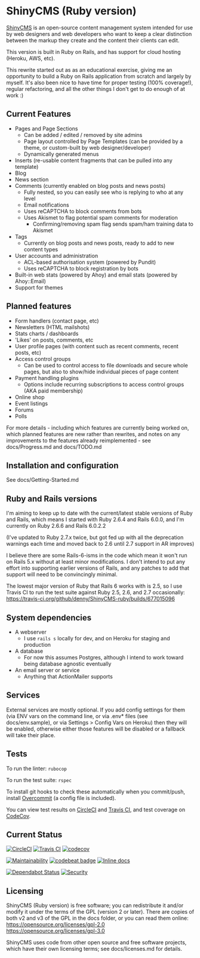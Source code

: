 # ShinyCMS (Ruby version)

[ShinyCMS](https://shinycms.org/) is an open-source content management system
intended for use by web designers and web developers who want to keep a clear
distinction between the markup they create and the content their clients can
edit.

This version is built in Ruby on Rails, and has support for cloud hosting
(Heroku, AWS, etc).

This rewrite started out as as an educational exercise, giving me an opportunity
to build a Ruby on Rails application from scratch and largely by myself. It's
also been nice to have time for proper testing (100% coverage!), regular
refactoring, and all the other things I don't get to do enough of at work :)


## Current Features

* Pages and Page Sections
  * Can be added / edited / removed by site admins
  * Page layout controlled by Page Templates (can be provided by a theme,
    or custom-built by web designer/developer)
  * Dynamically generated menus
* Inserts (re-usable content fragments that can be pulled into any template)
* Blog
* News section
* Comments (currently enabled on blog posts and news posts)
  * Fully nested, so you can easily see who is replying to who at any level
  * Email notifications
  * Uses reCAPTCHA to block comments from bots
  * Uses Akismet to flag potential spam comments for moderation
    * Confirming/removing spam flag sends spam/ham training data to Akismet
* Tags
  * Currently on blog posts and news posts, ready to add to new content types
* User accounts and administration
  * ACL-based authorisation system (powered by Pundit)
  * Uses reCAPTCHA to block registration by bots
* Built-in web stats (powered by Ahoy) and email stats (powered by Ahoy::Email)
* Support for themes


## Planned features

* Form handlers (contact page, etc)
* Newsletters (HTML mailshots)
* Stats charts / dashboards
* 'Likes' on posts, comments, etc
* User profile pages (with content such as recent comments, recent posts, etc)
* Access control groups
  * Can be used to control access to file downloads and secure whole pages,
    but also to show/hide individual pieces of page content
* Payment handling plugins
  * Options include recurring subscriptions to access control groups (AKA paid membership)
* Online shop
* Event listings
* Forums
* Polls

For more details - including which features are currently being worked on, which
planned features are new rather than rewrites, and notes on any improvements to
the features already reimplemented - see docs/Progress.md and docs/TODO.md


## Installation and configuration

See docs/Getting-Started.md


## Ruby and Rails versions

I'm aiming to keep up to date with the current/latest stable versions of Ruby
and Rails, which means I started with Ruby 2.6.4 and Rails 6.0.0, and I'm
currently on Ruby 2.6.6 and Rails 6.0.2.2

(I've updated to Ruby 2.7.x twice, but got fed up with all the deprecation
warnings each time and moved back to 2.6 until 2.7 support in AR improves)

I believe there are some Rails-6-isms in the code which mean it won't run on
Rails 5.x without at least minor modifications. I don't intend to put any effort
into supporting earlier versions of Rails, and any patches to add that support
will need to be convincingly minimal.

The lowest major version of Ruby that Rails 6 works with is 2.5, so I use
Travis CI to run the test suite against Ruby 2.5, 2.6, and 2.7 occasionally:  
https://travis-ci.org/github/denny/ShinyCMS-ruby/builds/677015096


## System dependencies

* A webserver
  * I use `rails s` locally for dev, and on Heroku for staging and production
* A database
  * For now this assumes Postgres, although I intend to work toward being
    database agnostic eventually
* An email server or service
  * Anything that ActionMailer supports


## Services

External services are mostly optional. If you add config settings for them
(via ENV vars on the command line, or via .env* files (see docs/env.sample),
or via Settings > Config Vars on Heroku) then they will be enabled, otherwise
either those features will be disabled or a fallback will take their place.


## Tests

To run the linter: `rubocop`

To run the test suite: `rspec`

To install git hooks to check these automatically when you commit/push, install
[Overcommit](https://github.com/sds/overcommit) (a config file is included).

You can view test results on
[CircleCI](https://circleci.com/gh/denny/ShinyCMS-ruby) and
[Travis CI](https://travis-ci.org/denny/ShinyCMS-ruby), and test coverage on
[CodeCov](https://codecov.io/gh/denny/ShinyCMS-ruby).


## Current Status

[![CircleCI](https://circleci.com/gh/denny/ShinyCMS-ruby.svg?style=svg&circle-token=5d3c249b624bd720b7481eb606893737ba65a0ce)](https://circleci.com/gh/denny/ShinyCMS-ruby)  [![Travis CI](https://travis-ci.org/denny/ShinyCMS-ruby.svg?branch=master)](https://travis-ci.org/denny/ShinyCMS-ruby)  [![codecov](https://codecov.io/gh/denny/ShinyCMS-ruby/branch/master/graph/badge.svg?token=Pm6x6VcQ81)](https://codecov.io/gh/denny/ShinyCMS-ruby)

[![Maintainability](https://api.codeclimate.com/v1/badges/944f9f96599145fdea77/maintainability)](https://codeclimate.com/github/denny/ShinyCMS-ruby/maintainability)  [![codebeat badge](https://codebeat.co/badges/cbd8fc61-241a-4701-9716-d4264cb6d9d9)](https://codebeat.co/projects/github-com-denny-shinycms-ruby-master)  [![Inline docs](http://inch-ci.org/github/denny/ShinyCMS-ruby.svg?branch=master)](http://inch-ci.org/github/denny/ShinyCMS-ruby)

[![Dependabot Status](https://api.dependabot.com/badges/status?host=github&repo=denny/ShinyCMS-ruby)](https://dependabot.com)  [![Security](https://hakiri.io/github/denny/ShinyCMS-ruby/master.svg)](https://hakiri.io/github/denny/ShinyCMS-ruby/master)


## Licensing

ShinyCMS (Ruby version) is free software; you can redistribute it and/or modify
it under the terms of the GPL (version 2 or later). There are copies of both v2
and v3 of the GPL in the docs folder, or you can read them online:  
https://opensource.org/licenses/gpl-2.0  
https://opensource.org/licenses/gpl-3.0

ShinyCMS uses code from other open source and free software projects, which have
their own licensing terms; see docs/licenses.md for details.
